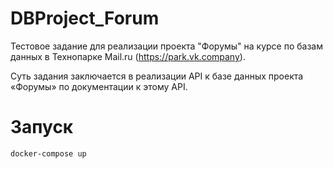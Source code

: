 # DBProject_Forum

Тестовое задание для реализации проекта "Форумы" на курсе по базам данных в Технопарке Mail.ru (https://park.vk.company).

Суть задания заключается в реализации API к базе данных проекта «Форумы» по документации к этому API.

# Запуск

```docker-compose up```
